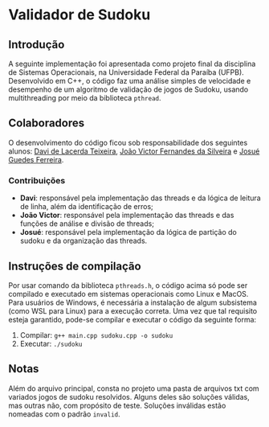 # Validador de Sudoku

## Introdução
A seguinte implementação foi apresentada como projeto final da disciplina de Sistemas Operacionais, na Universidade Federal da Paraíba (UFPB). Desenvolvido em C++, o código faz uma análise simples de velocidade e desempenho de um algoritmo de validação de jogos de Sudoku, usando multithreading por meio da biblioteca ```pthread```.

## Colaboradores
O desenvolvimento do código ficou sob responsabilidade dos seguintes alunos: [Davi de Lacerda Teixeira](https://github.com/DavideLacerdaT), [João Victor Fernandes da Silveira](https://github.com/oiotave) e [Josué Guedes Ferreira](https://github.com/JosueGuedes).

### Contribuições
* **Davi**: responsável pela implementação das threads e da lógica de leitura de linha, além da identificação de erros;
* **João Victor**: responsável pela implementação das threads e das funções de análise e divisão de threads;
* **Josué**: responsável pela implementação da lógica de partição do sudoku e da organização das threads.

## Instruções de compilação
Por usar comando da biblioteca ```pthreads.h```, o código acima só pode ser compilado e executado em sistemas operacionais como Linux e MacOS. Para usuários de Windows, é necessária a instalação de algum subsistema (como WSL para Linux) para a execução correta. Uma vez que tal requisito esteja garantido, pode-se compilar e executar o código da seguinte forma:
1. Compilar: ```g++ main.cpp sudoku.cpp -o sudoku```
2. Executar: ```./sudoku```

## Notas
Além do arquivo principal, consta no projeto uma pasta de arquivos txt com variados jogos de sudoku resolvidos. Alguns deles são soluções válidas, mas outras não, com propósito de teste. Soluções inválidas estão nomeadas com o padrão ```invalid```.
